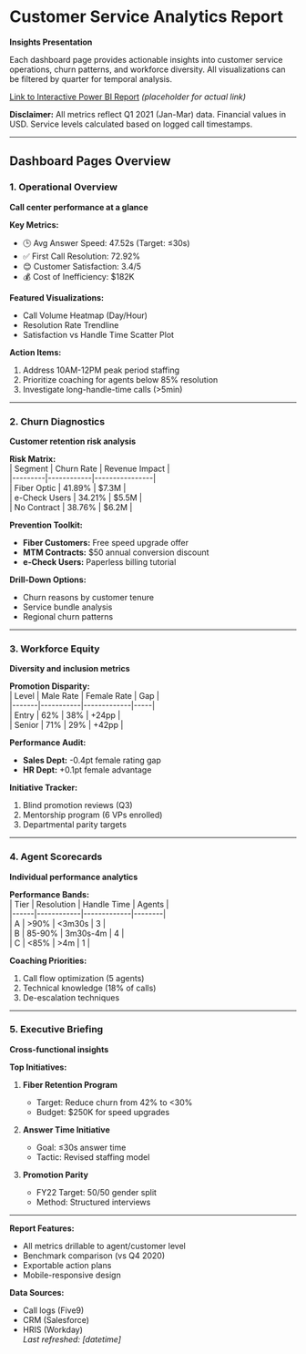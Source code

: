 # Customer Service Analytics Report  
**Insights Presentation**  

Each dashboard page provides actionable insights into customer service operations, churn patterns, and workforce diversity. All visualizations can be filtered by quarter for temporal analysis.

[Link to Interactive Power BI Report](#) *(placeholder for actual link)*  

**Disclaimer:** All metrics reflect Q1 2021 (Jan-Mar) data. Financial values in USD. Service levels calculated based on logged call timestamps.

---

## Dashboard Pages Overview  

### 1. Operational Overview  
**Call center performance at a glance**  

**Key Metrics:**  
- 🕒 Avg Answer Speed: 47.52s (Target: ≤30s)  
- ✅ First Call Resolution: 72.92%  
- 😊 Customer Satisfaction: 3.4/5  
- 💰 Cost of Inefficiency: $182K  

**Featured Visualizations:**  
- Call Volume Heatmap (Day/Hour)  
- Resolution Rate Trendline  
- Satisfaction vs Handle Time Scatter Plot  

**Action Items:**  
1. Address 10AM-12PM peak period staffing  
2. Prioritize coaching for agents below 85% resolution  
3. Investigate long-handle-time calls (>5min)  

---

### 2. Churn Diagnostics  
**Customer retention risk analysis**  

**Risk Matrix:**  
| Segment | Churn Rate | Revenue Impact |  
|---------|------------|----------------|  
| Fiber Optic | 41.89% | $7.3M |  
| e-Check Users | 34.21% | $5.5M |  
| No Contract | 38.76% | $6.2M |  

**Prevention Toolkit:**  
- **Fiber Customers:** Free speed upgrade offer  
- **MTM Contracts:** $50 annual conversion discount  
- **e-Check Users:** Paperless billing tutorial  

**Drill-Down Options:**  
- Churn reasons by customer tenure  
- Service bundle analysis  
- Regional churn patterns  

---

### 3. Workforce Equity  
**Diversity and inclusion metrics**  

**Promotion Disparity:**  
| Level | Male Rate | Female Rate | Gap |  
|-------|-----------|-------------|-----|  
| Entry | 62% | 38% | +24pp |  
| Senior | 71% | 29% | +42pp |  

**Performance Audit:**  
- **Sales Dept:** -0.4pt female rating gap  
- **HR Dept:** +0.1pt female advantage  

**Initiative Tracker:**  
1. Blind promotion reviews (Q3)  
2. Mentorship program (6 VPs enrolled)  
3. Departmental parity targets  

---

### 4. Agent Scorecards  
**Individual performance analytics**  

**Performance Bands:**  
| Tier | Resolution | Handle Time | Agents |  
|------|------------|-------------|--------|  
| A | >90% | <3m30s | 3 |  
| B | 85-90% | 3m30s-4m | 4 |  
| C | <85% | >4m | 1 |  

**Coaching Priorities:**  
1. Call flow optimization (5 agents)  
2. Technical knowledge (18% of calls)  
3. De-escalation techniques  

---

### 5. Executive Briefing  
**Cross-functional insights**  

**Top Initiatives:**  
1. **Fiber Retention Program**  
   - Target: Reduce churn from 42% to <30%  
   - Budget: $250K for speed upgrades  

2. **Answer Time Initiative**  
   - Goal: ≤30s answer time  
   - Tactic: Revised staffing model  

3. **Promotion Parity**  
   - FY22 Target: 50/50 gender split  
   - Method: Structured interviews  

---

**Report Features:**  
- All metrics drillable to agent/customer level  
- Benchmark comparison (vs Q4 2020)  
- Exportable action plans  
- Mobile-responsive design  

**Data Sources:**  
- Call logs (Five9)  
- CRM (Salesforce)  
- HRIS (Workday)  
*Last refreshed: [datetime]*  

